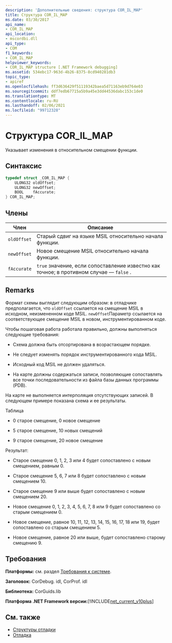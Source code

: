 ```yaml
---
description: 'Дополнительные сведения: структура COR_IL_MAP'
title: Структура COR_IL_MAP
ms.date: 03/30/2017
api_name:
- COR_IL_MAP
api_location:
- mscordbi.dll
api_type:
- COM
f1_keywords:
- COR_IL_MAP
helpviewer_keywords:
- COR_IL_MAP structure [.NET Framework debugging]
ms.assetid: 534ebc17-963d-4b26-8375-8cd940281db3
topic_type:
- apiref
ms.openlocfilehash: ff3d636429f51119342baea5d71163eb9d764e03
ms.sourcegitcommit: ddf7edb67715a5b9a45e3dd44536dabc153c1de0
ms.translationtype: MT
ms.contentlocale: ru-RU
ms.lasthandoff: 02/06/2021
ms.locfileid: "99712328"
---
```

# <a name="cor_il_map-structure"></a>Структура COR_IL_MAP

Указывает изменения в относительном смещении функции.  
  
## <a name="syntax"></a>Синтаксис  
  
```cpp  
typedef struct _COR_IL_MAP {  
    ULONG32 oldOffset;
    ULONG32 newOffset;
    BOOL    fAccurate;  
} COR_IL_MAP;  
```  
  
## <a name="members"></a>Члены  
  
|Член|Описание|  
|------------|-----------------|  
|`oldOffset`|Старый сдвиг на языке MSIL относительно начала функции.|  
|`newOffset`|Новое смещение MSIL относительно начала функции.|  
|`fAccurate`|`true` значение, если сопоставление известно как точное; в противном случае — `false` .|  
  
## <a name="remarks"></a>Remarks  

 Формат схемы выглядит следующим образом: в отладчике предполагается, что `oldOffset` ссылается на смещение MSIL в исходном, неизмененном коде MSIL. `newOffset`Параметр ссылается на соответствующее смещение MSIL в новом, инструментированном коде.  
  
 Чтобы пошаговая работа работала правильно, должны выполняться следующие требования:  
  
- Схема должна быть отсортирована в возрастающем порядке.  
  
- Не следует изменять порядок инструментированного кода MSIL.  
  
- Исходный код MSIL не должен удаляться.  
  
- На карте должны содержаться записи, позволяющие сопоставлять все точки последовательности из файла базы данных программы (PDB).  
  
 На карте не выполняется интерполяция отсутствующих записей. В следующем примере показана схема и ее результаты.  
  
 Таблица  
  
- 0 старое смещение, 0 новое смещение  
  
- 5 старое смещение, 10 новых смещений  
  
- 9 старое смещение, 20 новое смещение  
  
 Результат:  
  
- Старое смещение 0, 1, 2, 3 или 4 будет сопоставлено с новым смещением, равным 0.  
  
- Старое смещение 5, 6, 7 или 8 будет сопоставлено с новым смещением 10.  
  
- Старое смещение 9 или выше будет сопоставлено с новым смещением 20.  
  
- Новое смещение 0, 1, 2, 3, 4, 5, 6, 7, 8 или 9 будет сопоставлено со старым смещением 0.  
  
- Новое смещение, равное 10, 11, 12, 13, 14, 15, 16, 17, 18 или 19, будет сопоставлено со старым смещением 5.  
  
- Новое смещение, равное 20 или выше, будет сопоставлено старому смещению 9.  
  
## <a name="requirements"></a>Требования  

 **Платформы:** см. раздел [Требования к системе](../../get-started/system-requirements.md).  
  
 **Заголовок:** CorDebug. idl, CorProf. idl  
  
 **Библиотека:** CorGuids.lib  
  
 **Платформа .NET Framework версии:**[!INCLUDE[net_current_v10plus](../../../../includes/net-current-v10plus-md.md)]  
  
## <a name="see-also"></a>См. также

- [Структуры отладки](debugging-structures.md)
- [Отладка](index.md)
